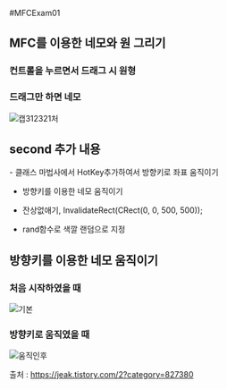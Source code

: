 #MFCExam01

<h2>MFC를 이용한 네모와 원 그리기</h2>

<h3>컨트롤을 누르면서 드래그 시 원형</h3>
<h3>드래그만 하면 네모</h3>

![캡312321처](https://user-images.githubusercontent.com/71477375/145669789-929d34ac-a338-4d05-944a-8e7d929fbd5c.PNG)


<h2>second 추가 내용</h3>
- 클래스 마법사에서 HotKey추가하여서 방향키로 좌표 움직이기

- 방향키를 이용한 네모 움직이기

- 잔상없애기, InvalidateRect(CRect(0, 0, 500, 500));

- rand함수로 색깔 랜덤으로 지정

<h2>방향키를 이용한 네모 움직이기</h2>

<h3>처음 시작하였을 때</h3>

![기본](https://user-images.githubusercontent.com/71477375/145710646-53b29d3f-dbac-4aad-860c-737b22738741.PNG)

<h3>방향키로 움직였을 때</h3>

![움직인후](https://user-images.githubusercontent.com/71477375/145710647-97d6f85d-5944-45ba-a613-875170466269.PNG)

출처 : https://jeak.tistory.com/2?category=827380
